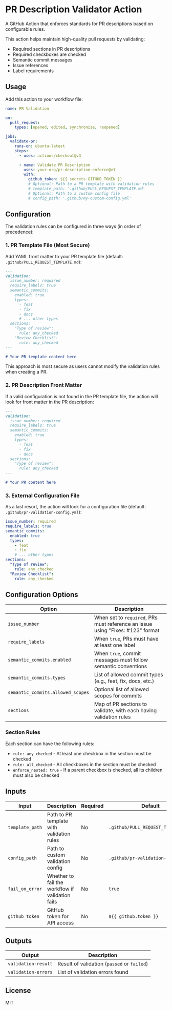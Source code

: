 # PR Description Validator Action

A GitHub Action that enforces standards for PR descriptions based on configurable rules.

This action helps maintain high-quality pull requests by validating:

- Required sections in PR descriptions
- Required checkboxes are checked
- Semantic commit messages
- Issue references
- Label requirements

## Usage

Add this action to your workflow file:

```yaml
name: PR Validation

on:
  pull_request:
    types: [opened, edited, synchronize, reopened]

jobs:
  validate-pr:
    runs-on: ubuntu-latest
    steps:
      - uses: actions/checkout@v3

      - name: Validate PR Description
        uses: your-org/pr-description-enforce@v1
        with:
          github_token: ${{ secrets.GITHUB_TOKEN }}
          # Optional: Path to a PR template with validation rules
          # template_path: '.github/PULL_REQUEST_TEMPLATE.md'
          # Optional: Path to a custom config file
          # config_path: '.github/my-custom-config.yml'
```

## Configuration

The validation rules can be configured in three ways (in order of precedence):

### 1. PR Template File (Most Secure)

Add YAML front matter to your PR template file (default: `.github/PULL_REQUEST_TEMPLATE.md`):

```markdown
---
validation:
  issue_number: required
  require_labels: true
  semantic_commits:
    enabled: true
    types:
      - feat
      - fix
      - docs
      # ... other types
  sections:
    "Type of review":
      rule: any_checked
    "Review Checklist":
      rule: any_checked
---

# Your PR template content here
```

This approach is most secure as users cannot modify the validation rules when creating a PR.

### 2. PR Description Front Matter

If a valid configuration is not found in the PR template file, the action will look for front matter in the PR description:

```markdown
---
validation:
  issue_number: required
  require_labels: true
  semantic_commits:
    enabled: true
    types:
      - feat
      - fix
      - docs
  sections:
    "Type of review":
      rule: any_checked
---

# Your PR content here
```

### 3. External Configuration File

As a last resort, the action will look for a configuration file (default: `.github/pr-validation-config.yml`):

```yaml
issue_number: required
require_labels: true
semantic_commits:
  enabled: true
  types:
    - feat
    - fix
    # ... other types
sections:
  "Type of review":
    rule: any_checked
  "Review Checklist":
    rule: any_checked
```

## Configuration Options

| Option                            | Description                                                                    |
| --------------------------------- | ------------------------------------------------------------------------------ |
| `issue_number`                    | When set to `required`, PRs must reference an issue using "Fixes: #123" format |
| `require_labels`                  | When `true`, PRs must have at least one label                                  |
| `semantic_commits.enabled`        | When `true`, commit messages must follow semantic conventions                  |
| `semantic_commits.types`          | List of allowed commit types (e.g., feat, fix, docs, etc.)                     |
| `semantic_commits.allowed_scopes` | Optional list of allowed scopes for commits                                    |
| `sections`                        | Map of PR sections to validate, with each having validation rules              |

### Section Rules

Each section can have the following rules:

- `rule: any_checked` - At least one checkbox in the section must be checked
- `rule: all_checked` - All checkboxes in the section must be checked
- `enforce_nested: true` - If a parent checkbox is checked, all its children must also be checked

## Inputs

| Input             | Description                                      | Required | Default                                |
| ----------------- | ------------------------------------------------ | -------- | -------------------------------------- |
| `template_path`   | Path to PR template with validation rules        | No       | `.github/PULL_REQUEST_TEMPLATE.md`     |
| `config_path`     | Path to custom validation config                 | No       | `.github/pr-validation-config.yml`     |
| `fail_on_error`   | Whether to fail the workflow if validation fails | No       | `true`                                 |
| `github_token`    | GitHub token for API access                      | No       | `${{ github.token }}`                  |

## Outputs

| Output              | Description                                 |
| ------------------- | ------------------------------------------- |
| `validation-result` | Result of validation (`passed` or `failed`) |
| `validation-errors` | List of validation errors found             |

## License

MIT
